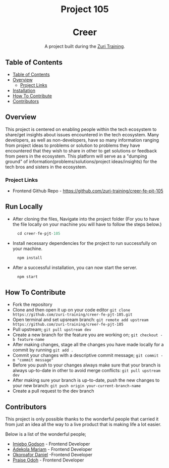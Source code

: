 <h1 align="center">Project 105</h1>

<h1 align="center">Creer</h1>

<div align="center">
   A project built during the  <a href="https://training.zuri.team/" target="_blank">Zuri Training</a>.
</div>

<!-- <div align="center">
  <h3>
    <span> | </span>
    <a href="">
      Demo
    </a>
    <span> | </span>
  </h3>
</div> -->

<!-- TABLE OF CONTENTS -->

## Table of Contents

- [Table of Contents](#table-of-contents)
- [Overview](#overview)
  - [Project Links](#project-links)
- [Installation](#installation)
- [How To Contribute](#how-to-contribute)
- [Contributors](#contributors)

<!-- OVERVIEW -->

## Overview

<!-- ![screenshot](https://github.com/ImieboGodson/DevChallenges-checkout-page/blob/master/resources/images/checkout-page%20desktop-view.png) -->

This project is centered on enabling people within the tech ecosystem to share/get insights about issues encountered in the tech ecosystem. Many developers, as well as non-developers, have so many information ranging from project ideas to problems or solution to problems they have encountered that they wish to share in other to get solutions or feedback from peers in the ecosystem. This platform will serve as a "dumping ground" of information(problems/solutions/project ideas/insights) for the tech bros and sisters in the ecosystem.


<!-- PROJECT LINKS -->
### Project Links

<!-- - Project Documentation - https://docs.google.com/document/d/1lgoH_PtHqetFhnvqx-dK8v78pIeqiglOnmbXwsw72Eg/edit -->
<!-- - Design Link - https://www.figma.com/file/SR7xS1DbOfIOwpqa1MpDHv/?node-id=0%3A1 -->
- Frontend Github Repo - https://github.com/zuri-training/creer-fe-pjt-105
<!-- - Backend Github Repo - https://github.com/zuri-training/MyIssue-be-pjt-105 -->



<!-- INSTALLATION -->
## Run Locally

- After cloning the files, Navigate into the project folder (For you to have the file locally on your machine you will have to follow the steps below.)
  ```javascript
    cd creer-fe-pjt-105
  ```

- Install necessary dependencies for the project to run successfully on your machine.
  ```javascript
    npm install
  ```

- After a successful installation, you can now start the server.
  ```javascript
    npm start
  ```


<!-- HOW TO CONTRIBUTE -->
## How To Contribute

- Fork the repository
- Clone and then open it up on your code editor `git clone https://github.com/zuri-training/creer-fe-pjt-105.git`
- Open terminal and set upsream branch: `git remote add upstream https://github.com/zuri-training/creer-fe-pjt-105`
- Pull upstream; `git pull upstream dev`
- Create a new branch for the feature you are working on; `git checkout -b feature-name`
- After making changes, stage all the changes you have made locally for a commit by running `git add .`
- Commit your changes with a descriptive commit message; `git commit -m "commit message"`
- Before you push to your changes always make sure that your branch is always up-to-date in other to avoid merge conflicts: `git pull upstream dev`
- After making sure your branch is up-to-date, push the new changes to your new branch: `git push origin your-current-branch-name`
- Create a pull request to the dev branch


<!-- CONTRIBUTORS -->
## Contributors

This project is only possible thanks to the wonderful people that carried it from just an idea all the way to a live product that is making life a lot easier.

Below is a list of the wonderful people;

- [Imiebo Godson](https://github.com/ImieboGodson) - Frontend Developer
- [Adekola Mariam](https://github.com/Marrockx) - Frontend Developer
- [Okoroafor Daniel](https://github.com/OkoroaforDaniel) -Frontend Developer
- [Praise Odoh](https://github.com/odohpraise) - Frontend Developer 


